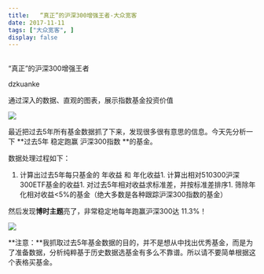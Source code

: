 ```yaml
---
title:   “真正”的沪深300增强王者-大众宽客
date: 2017-11-11
tags: ["大众宽客", ]
display: false
---
```



## 



“真正”的沪深300增强王者




dzkuanke




通过深入的数据、直观的图表，展示指数基金投资价值


<img data-s="300,640" data-type="jpeg" src="https://mmbiz.qpic.cn/mmbiz_jpg/PKw3FQPmhIhTmkjzic7d4ylDnnx1GWygpqNtc35p8SPdGia4j8LSkibjicibMQc48hPCuFhUcLhs7Irws7SjnFpj7dg/0?wx_fmt=jpeg" data-copyright="0" style="" class="" data-ratio="0.695" data-w="1200"/>

最近把过去5年所有基金数据抓了下来，发现很多很有意思的信息。今天先分析一下&nbsp;**过去5年 稳定跑赢 沪深300指数&nbsp;**的基金。



数据处理过程如下：
1. 计算出过去5年每只基金的 年收益 和 年化收益1. 计算出相对510300沪深300ETF基金的收益1. 对过去5年相对收益求标准差，并按标准差排序1. 筛除年化相对收益&lt;5%的基金（绝大多数是各种跟踪沪深300指数的基金）


然后发现**博时主题**亮了，非常稳定地每年跑赢沪深300达 11.3%！



<img data-s="300,640" data-type="png" src="https://mmbiz.qpic.cn/mmbiz_png/PKw3FQPmhIhTmkjzic7d4ylDnnx1GWygpJ3u3uN6vXicp7cQCibNGQm1TicWfRf8wIxrKqDANy3uYz84zQbSavYnng/0?wx_fmt=png" data-copyright="0" style="" class="" data-ratio="0.4270986745213549" data-w="1358"/>



**注意：**我抓取过去5年基金数据的目的，并不是想从中找出优秀基金，而是为了准备数据，分析纯粹基于历史数据选基金有多么不靠谱。所以请不要简单根据这个表格买基金。